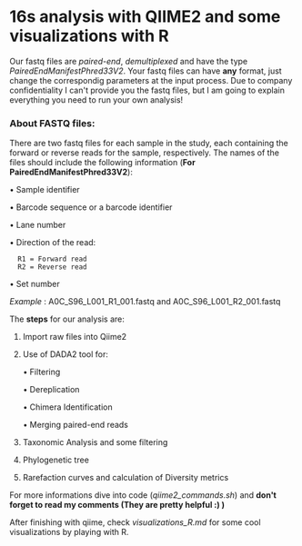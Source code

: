 # 16s analysis with QIIME2 and some visualizations with R

Our fastq files are _paired-end_, _demultiplexed_ and have the type _PairedEndManifestPhred33V2_. Your fastq files can have **any** format, just change the 
correspondig parameters at the input process. 
Due to company confidentiality I can't provide you the fastq files, but I am going to explain everything you need to run your own analysis!


### About FASTQ files:

There are two fastq files for each sample in the study, each containing the forward or reverse reads for the sample, respectively. 
The names of the files should include the following information (**For PairedEndManifestPhred33V2**):

• Sample identifier

• Barcode sequence or a barcode identifier

• Lane number 

• Direction of the read:

      R1 = Forward read
      R2 = Reverse read
    
• Set number

_Example_ : A0C_S96_L001_R1_001.fastq and A0C_S96_L001_R2_001.fastq

The **steps** for our analysis are:

1. Import raw files into Qiime2

2. Use of DADA2 tool for:
   
     • Filtering
   
     • Dereplication
   
     • Chimera Identification
   
     • Merging paired-end reads
   
3. Taxonomic Analysis and some filtering

4. Phylogenetic tree

5. Rarefaction curves and calculation of Diversity metrics

For more informations dive into code (_qiime2_commands.sh_) and **don't forget to read my comments (They are pretty helpful :) )**

After finishing with qiime, check _visualizations_R.md_ for some cool visualizations by playing with R.












